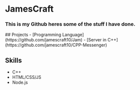 <h1>JamesCraft</h1>
<h3>This is my Github heres some of the stuff I have done.</h3>
## Projects
- [Programming Language](https://github.com/jamescraft10/Jam)
- [Server in C++](https://github.com/jamescraft10/CPP-Messenger)

## Skills
- C++
- HTML/CSS/JS
- Node.js
